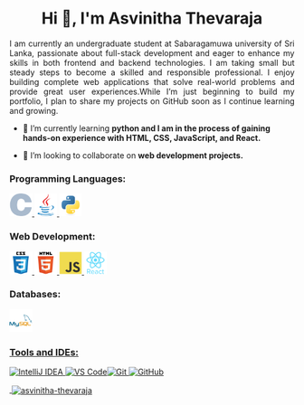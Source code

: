 <h1 align="center">Hi 👋, I'm Asvinitha Thevaraja</h1>
<p align="justify">I am currently an undergraduate student at Sabaragamuwa university of Sri Lanka, passionate about full-stack development and eager to enhance my skills in both frontend and backend technologies. I am taking small but steady steps to become a skilled and responsible professional. I enjoy building complete web applications that solve real-world problems and provide great user experiences.While I’m just beginning to build my portfolio, I plan to share my projects on GitHub soon as I continue learning and growing.</p>

- 🌱 I’m currently learning **python and I am in the process of gaining hands-on experience with HTML, CSS, JavaScript, and React.**

- 🚀 I’m looking to collaborate on **web development projects.**

<p align="left">
</p>

<h3 align="left">Programming Languages:</h3>
<p align="left"> <a href="https://www.cprogramming.com/" target="_blank" rel="noreferrer">
  <img src="https://raw.githubusercontent.com/devicons/devicon/master/icons/c/c-original.svg" alt="c" width="40" height="40"/> </a>
  <a href="https://www.java.com" target="_blank" rel="noreferrer"> 
  <img src="https://raw.githubusercontent.com/devicons/devicon/master/icons/java/java-original.svg" alt="java" width="40" height="40"/> </a> </a> <a href="https://www.python.org" target="_blank" rel="noreferrer"> <img src="https://raw.githubusercontent.com/devicons/devicon/master/icons/python/python-original.svg" alt="python" width="40" height="40"/> </a></p>
 <h3 align="left"> Web Development:</h3>
  <p> <a href="https://www.w3schools.com/css/" target="_blank" rel="noreferrer"> <img src="https://raw.githubusercontent.com/devicons/devicon/master/icons/css3/css3-original-wordmark.svg" alt="css3" width="40" height="40"/> </a> <a href="https://www.w3.org/html/" target="_blank" rel="noreferrer"> <img src="https://raw.githubusercontent.com/devicons/devicon/master/icons/html5/html5-original-wordmark.svg" alt="html5" width="40" height="40"/> </a> <a href="https://developer.mozilla.org/en-US/docs/Web/JavaScript" target="_blank" rel="noreferrer"> <img src="https://raw.githubusercontent.com/devicons/devicon/master/icons/javascript/javascript-original.svg" alt="javascript" width="40" height="40"/> </a>  <img src="https://raw.githubusercontent.com/devicons/devicon/master/icons/react/react-original-wordmark.svg" alt="react" width="40" height="40"/> </a> </p>
 <h3 align="left"> Databases:</h3>
 <p><a href="https://www.mysql.com/" target="_blank" rel="noreferrer"> <img src="https://raw.githubusercontent.com/devicons/devicon/master/icons/mysql/mysql-original-wordmark.svg" alt="mysql" width="40" height="40"/></p>
<h3 align="left">Tools and IDEs:</h3>
<p><img src="https://cdn.jsdelivr.net/gh/devicons/devicon/icons/intellij/intellij-original.svg" alt="IntelliJ IDEA" width="40" height="40"/>  
<img src="https://cdn.jsdelivr.net/gh/devicons/devicon/icons/vscode/vscode-original.svg" alt="VS Code" width="40" height="40"/><img src="https://cdn.jsdelivr.net/gh/devicons/devicon/icons/git/git-original.svg" alt="Git" width="40" height="40"/>
  <img src="https://cdn.jsdelivr.net/gh/devicons/devicon/icons/github/github-original.svg" alt="GitHub" width="40" height="40"/>
</p>


<p>&nbsp;<img align="center" src="https://github-readme-stats.vercel.app/api?username=asvinitha-thevaraja&show_icons=true&locale=en" alt="asvinitha-thevaraja" /></p>

